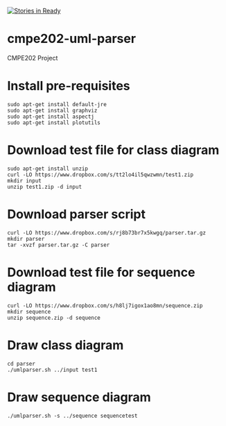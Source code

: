 [![Stories in Ready](https://badge.waffle.io/binoymichael/cmpe202-uml-parser.png?label=ready&title=Ready)](https://waffle.io/binoymichael/cmpe202-uml-parser)
# cmpe202-uml-parser
CMPE202 Project

# Install pre-requisites
```
sudo apt-get install default-jre
sudo apt-get install graphviz
sudo apt-get install aspectj
sudo apt-get install plotutils
```

# Download test file for class diagram
```
sudo apt-get install unzip
curl -LO https://www.dropbox.com/s/tt2lo4il5qwzwmn/test1.zip
mkdir input
unzip test1.zip -d input
```

# Download parser script
```
curl -LO https://www.dropbox.com/s/rj8b73br7x5kwgq/parser.tar.gz
mkdir parser
tar -xvzf parser.tar.gz -C parser
```

# Download test file for sequence diagram
```
curl -LO https://www.dropbox.com/s/h8lj7igox1ao8mn/sequence.zip
mkdir sequence
unzip sequence.zip -d sequence
```

# Draw class diagram
```
cd parser
./umlparser.sh ../input test1
```

# Draw sequence diagram
```
./umlparser.sh -s ../sequence sequencetest
```
